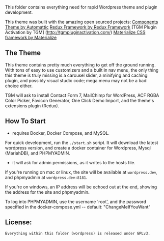 This folder contains everything need for rapid Wordpress theme and plugin development.

This theme was built with the amazing open sourced projects: 
[Components Theme by Automattic](https://themeshaper.com/2016/02/09/introducing-components)
[Redux Framework by Redux Framework](https://reduxframework.com/)
[TGM Plugin Activation by TGM] (http://tgmpluginactivation.com/)
[Materialize CSS framework by Materialize](http://materializecss.com/)

## The Theme

This theme contains pretty much everything to get off the ground running. With tons of easy to use customizers and a built in nav menu, the only thing this theme is truly missing is a carousel slider, a minifying and caching plugin, and possibly visual studio code; mega menu may not be a bad choice either.

TGM will ask to install Contact Form 7, MailChimp for WordPress, ACF RGBA Color Picker, Favicon Generator, One Click Demo Import, and the theme's extensions plugin (Redux).

## How To Start
* requires Docker, Docker Compose, and MySQL.

For quick development, run the `./start.sh` script. It will download the latest wordpress version, and create a docker container for Wordpress, Mysql (MariahDB), and PHPMYADMIN.
* it will ask for admin permissions, as it writes to the hosts file.

If you're running on mac or linux, the site will be available at `wordpress.dev`, and phpmyadmin at `wordpress.dev:8181`.

If you're on windows, an IP address will be echoed out at the end, showing the address for the site and phpmyadmin.

To log into PHPMYADMIN, use the username 'root', and the password specified in the docker-compose.yml -- default: "ChangeMeIfYouWant"

## License:
    Everything within this folder (wordpress) is released under GPLv3.